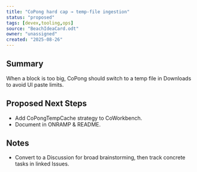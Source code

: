 ```yaml
---
title: "CoPong hard cap → temp-file ingestion"
status: "proposed"
tags: [devex,tooling,ops]
source: "BeachIdeaCard.odt"
owner: "unassigned"
created: "2025-08-26"
---
```


## Summary
When a block is too big, CoPong should switch to a temp file in Downloads to avoid UI paste limits.

## Proposed Next Steps
- Add CoPongTempCache strategy to CoWorkbench.  
- Document in ONRAMP & README.

## Notes
- Convert to a Discussion for broad brainstorming, then track concrete tasks in linked Issues.